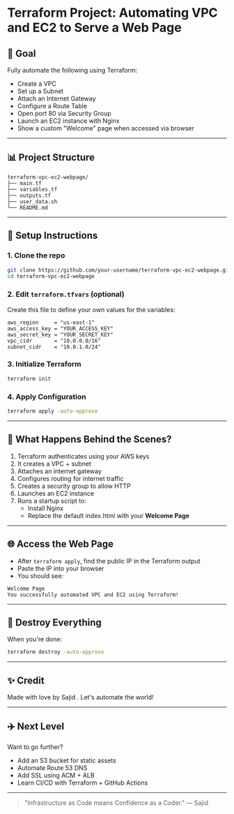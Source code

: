 # Terraform Project: Automating VPC and EC2 to Serve a Web Page

## 💪 Goal
Fully automate the following using Terraform:

- Create a VPC
- Set up a Subnet
- Attach an Internet Gateway
- Configure a Route Table
- Open port 80 via Security Group
- Launch an EC2 instance with Nginx
- Show a custom "Welcome" page when accessed via browser

---

## 📊 Project Structure

```
terraform-vpc-ec2-webpage/
├── main.tf
├── variables.tf
├── outputs.tf
├── user_data.sh
└── README.md
```

---

## 🔧 Setup Instructions

### 1. Clone the repo
```bash
git clone https://github.com/your-username/terraform-vpc-ec2-webpage.git
cd terraform-vpc-ec2-webpage
```

### 2. Edit `terraform.tfvars` (optional)
Create this file to define your own values for the variables:
```hcl
aws_region     = "us-east-1"
aws_access_key = "YOUR_ACCESS_KEY"
aws_secret_key = "YOUR_SECRET_KEY"
vpc_cidr       = "10.0.0.0/16"
subnet_cidr    = "10.0.1.0/24"
```

### 3. Initialize Terraform
```bash
terraform init
```

### 4. Apply Configuration
```bash
terraform apply -auto-approve
```

---

## 🚀 What Happens Behind the Scenes?
1. Terraform authenticates using your AWS keys
2. It creates a VPC + subnet
3. Attaches an internet gateway
4. Configures routing for internet traffic
5. Creates a security group to allow HTTP
6. Launches an EC2 instance
7. Runs a startup script to:
   - Install Nginx
   - Replace the default index.html with your **Welcome Page**

---

## 🌐 Access the Web Page

- After `terraform apply`, find the public IP in the Terraform output
- Paste the IP into your browser
- You should see:

```
Welcome Page
You successfully automated VPC and EC2 using Terraform!
```

---

## 🚫 Destroy Everything
When you're done:
```bash
terraform destroy -auto-approve
```

---

## ✨ Credit
Made with love by Sajid . Let's automate the world!

---

## ✈️ Next Level
Want to go further?
- Add an S3 bucket for static assets
- Automate Route 53 DNS
- Add SSL using ACM + ALB
- Learn CI/CD with Terraform + GitHub Actions

---

> "Infrastructure as Code means Confidence as a Coder."
> — Sajid
